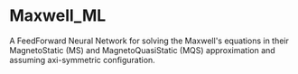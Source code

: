 # Maxwell_ML

A FeedForward Neural Network for solving the Maxwell's equations in their MagnetoStatic (MS) and MagnetoQuasiStatic (MQS) approximation and assuming axi-symmetric configuration.
